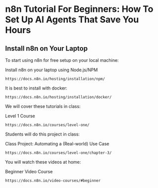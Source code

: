 # n8n Tutorial For Beginners: How To Set Up AI Agents That Save You Hours

## Install n8n on Your Laptop

To start using n8n for free setup on your local machine:

Install n8n on your laptop using Node.js/NPM

```
https://docs.n8n.io/hosting/installation/npm/
```

It is best to install with docker:

```
https://docs.n8n.io/hosting/installation/docker/
```

We will cover these tutorials in class:

Level 1 Course

```
https://docs.n8n.io/courses/level-one/
```

Students will do this project in class:

Class Project: Automating a (Real-world) Use Case

```
https://docs.n8n.io/courses/level-one/chapter-3/
```

You will watch these videos at home:


Beginner Video Course

```
https://docs.n8n.io/video-courses/#beginner
```
